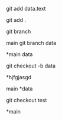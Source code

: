 git add data.text


 git add .


 git branch 

main 
 git branch  data

 *main 
 data


 git checkout -b data

 *hjfgjasgd

main
*data



git checkout  test



*main


